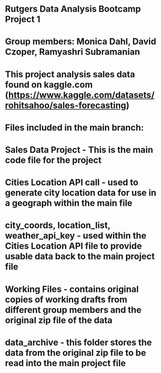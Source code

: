 # Rutgers Data Analysis Bootcamp Project 1
# Group members: Monica Dahl, David Czoper, Ramyashri Subramanian
# This project analysis sales data found on kaggle.com (https://www.kaggle.com/datasets/rohitsahoo/sales-forecasting)
# Files included in the main branch:
# Sales Data Project - This is the main code file for the project
# Cities Location API call - used to generate city location data for use in a geograph within the main file
# city_coords, location_list, weather_api_key - used within the Cities Location API file to provide usable data back to the main project file
# Working Files - contains original copies of working drafts from different group members and the original zip file of the data
# data_archive - this folder stores the data from the original zip file to be read into the main project file